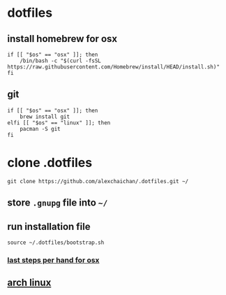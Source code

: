 # dotfiles

## install homebrew for osx
```
if [[ "$os" == "osx" ]]; then
	/bin/bash -c "$(curl -fsSL https://raw.githubusercontent.com/Homebrew/install/HEAD/install.sh)"
fi
```
## git
```
if [[ "$os" == "osx" ]]; then
	brew install git
elfi [[ "$os" == "linux" ]]; then
	pacman -S git
fi
```

# clone .dotfiles
`git clone https://github.com/alexchaichan/.dotfiles.git ~/`

## store `.gnupg` file into `~/`

## run installation file

`source ~/.dotfiles/bootstrap.sh`

### [last steps per hand for osx](osx/lastperhand.md)

## [arch linux](arch/README.md/)
